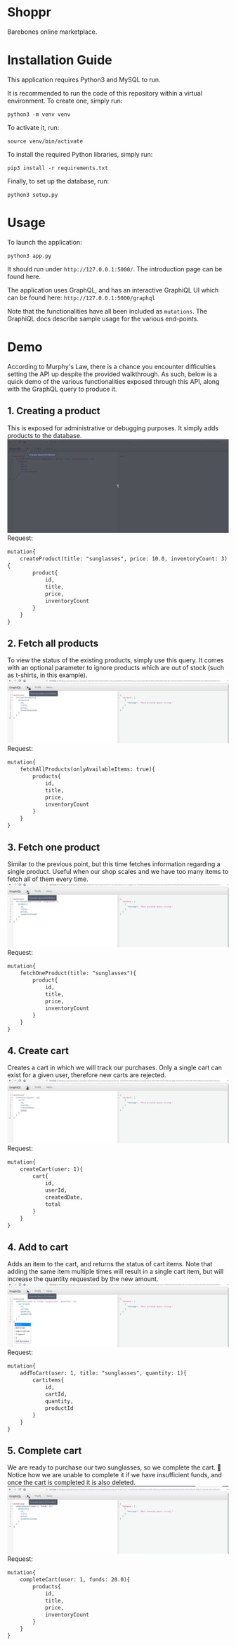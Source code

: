 # Shoppr
Barebones online marketplace.

# Installation Guide
This application requires Python3 and MySQL to run.

It is recommended to run the code of this repository within a virtual environment.
To create one, simply run:
```
python3 -m venv venv
```

To activate it, run:
```
source venv/bin/activate
```

To install the required Python libraries, simply run:
```
pip3 install -r requirements.txt
```

Finally, to set up the database, run:
```
python3 setup.py
```

# Usage
To launch the application:
```
python3 app.py
```

It should run under `http://127.0.0.1:5000/`. The introduction page can be found here.

The application uses GraphQL, and has an interactive GraphiQL UI which can be found here: `http://127.0.0.1:5000/graphql`

Note that the functionalities have all been included as `mutations`. The GraphiQL docs describe sample usage for the various end-points.

# Demo

According to Murphy's Law, there is a chance you encounter difficulties setting the API up despite the provided walkthrough.
As such, below is a quick demo of the various functionalities exposed through this API, along with the GraphQL query to produce it.

## 1. Creating a product
This is exposed for administrative or debugging purposes. It simply adds products to the database.
![alt text](demogifs/createproduct.gif "Create Product")
Request:
```
mutation{
    createProduct(title: "sunglasses", price: 10.0, inventoryCount: 3){
        product{
            id,
            title,
            price,
            inventoryCount
        }
    }
}
```

## 2. Fetch all products
To view the status of the existing products, simply use this query. It comes with an optional parameter to ignore products which are out of stock (such as t-shirts, in this example).
![alt text](demogifs/fetchallproducts.gif "Fetch All Products")
Request:
```
mutation{
    fetchAllProducts(onlyAvailableItems: true){
        products{
            id,
            title,
            price,
            inventoryCount
        }
    }
}
```

## 3. Fetch one product
Similar to the previous point, but this time fetches information regarding a single product. Useful when our shop scales and we have too many items to fetch all of them every time.
![alt text](demogifs/fetchoneproduct.gif "Fetch One Product")
Request:
```
mutation{
    fetchOneProduct(title: "sunglasses"){
        product{
            id,
            title,
            price,
            inventoryCount
        }
    }
}
```

## 4. Create cart
Creates a cart in which we will track our purchases. Only a single cart can exist for a given user, therefore new carts are rejected.
![alt text](demogifs/createcart.gif "Create Cart")
Request:
```
mutation{
    createCart(user: 1){
        cart{
            id,
            userId,
            createdDate,
            total
        }
    }
}
```

## 4. Add to cart
Adds an item to the cart, and returns the status of cart items. Note that adding the same item multiple times will result in a single cart item, but will increase the quantity requested by the new amount.
![alt text](demogifs/addtocart.gif "Add to Cart")
Request:
```
mutation{
    addToCart(user: 1, title: "sunglasses", quantity: 1){
        cartitems{
            id,
            cartId,
            quantity,
            productId
        }
    }
}
```

## 5. Complete cart
We are ready to purchase our two sunglasses, so we complete the cart. :tada:
Notice how we are unable to complete it if we have insufficient funds, and once the cart is completed it is also deleted.
![alt text](demogifs/completecart.gif "Complete Cart")
Request:
```
mutation{
    completeCart(user: 1, funds: 20.0){
        products{
            id,
            title,
            price,
            inventoryCount
        }
    }
}
```